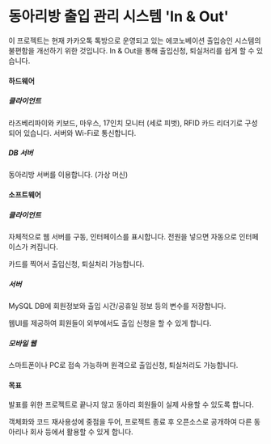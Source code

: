 # 동아리방 출입 관리 시스템 'In & Out'

이 프로젝트는 현재 카카오톡 톡방으로 운영되고 있는 에코노베이션 출입승인 시스템의 불편함을 개선하기 위한 것입니다.
In & Out을 통해 출입신청, 퇴실처리를 쉽게 할 수 있습니다.

 

#### 하드웨어

##### 클라이언트

라즈베리파이와 키보드, 마우스, 17인치 모니터 (세로 피벗), RFID 카드 리더기로 구성되어 있습니다. 서버와 Wi-Fi로 통신합니다.

##### DB 서버

동아리방 서버를 이용합니다. (가상 머신)

#### 소프트웨어

##### 클라이언트

자체적으로 웹 서버를 구동, 인터페이스를 표시합니다. 전원을 넣으면 자동으로 인터페이스가 켜집니다.

카드를 찍어서 출입신청, 퇴실처리 가능합니다.

##### 서버

MySQL DB에 회원정보와 출입 시간/공휴일 정보 등의 변수를 저장합니다.

웹UI를 제공하여 회원들이 외부에서도 출입 신청을 할 수 있게 합니다.

##### 모바일 웹

스마트폰이나 PC로 접속 가능하며 원격으로 출입신청, 퇴실처리도 가능합니다.

#### 목표

발표를 위한 프로젝트로 끝나지 않고 동아리 회원들이 실제 사용할 수 있도록 합니다.

객체화와 코드 재사용성에 중점을 두어, 프로젝트 종료 후 오픈소스로 공개하여 다른 동아리나 회사 등에서 활용할 수 있게 합니다.

